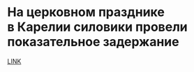 # На церковном празднике в Карелии силовики провели показательное задержание



[LINK](https://varlamov.ru/3609059.html)